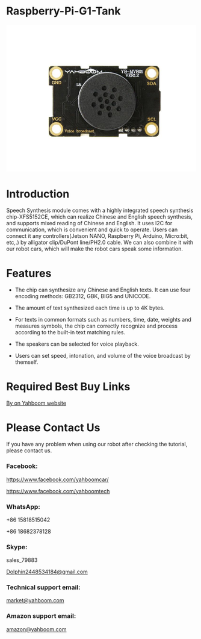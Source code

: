 # Raspberry-Pi-G1-Tank
![](https://github.com/YahboomTechnology/Speech-Synthesis-module/blob/master/Yahboom_speech.jpg)
# Introduction
Speech Synthesis module comes with a highly integrated speech synthesis chip-XFS5152CE, which can realize Chinese and English speech synthesis, and supports mixed reading of Chinese and English. It uses I2C for communication, which is convenient and quick to operate. Users can connect it any controllers(Jetson NANO, Raspberry Pi, Arduino, Micro:bit, etc,.) by alligator clip/DuPont line/PH2.0 cable. We can also combine it with our robot cars, which will make the robot cars speak some information. 
# Features
* The chip can synthesize any Chinese and English texts. It can use four encoding methods: GB2312, GBK, BIG5 and UNICODE.

* The amount of text synthesized each time is up to 4K bytes.

* For texts in common formats such as numbers, time, date, weights and measures symbols, the chip can correctly recognize and process according to the built-in text matching rules.

* The speakers can be selected for voice playback.

* Users can set speed, intonation, and volume of the voice broadcast by themself.

# Required Best Buy Links

[By on Yahboom website](https://category.yahboom.net/products/speech-synthesis)


# Please Contact Us
If you have any problem when using our robot after checking the tutorial, please contact us.

### Facebook: 
https://www.facebook.com/yahboomcar/ 
  
https://www.facebook.com/yahboomtech
### WhatsApp:
+86 15818515042

+86 18682378128
### Skype:  
sales_79883

Dolphin2448534184@gmail.com 
### Technical support email: 
market@yahboom.com
### Amazon support email: 
amazon@yahboom.com
